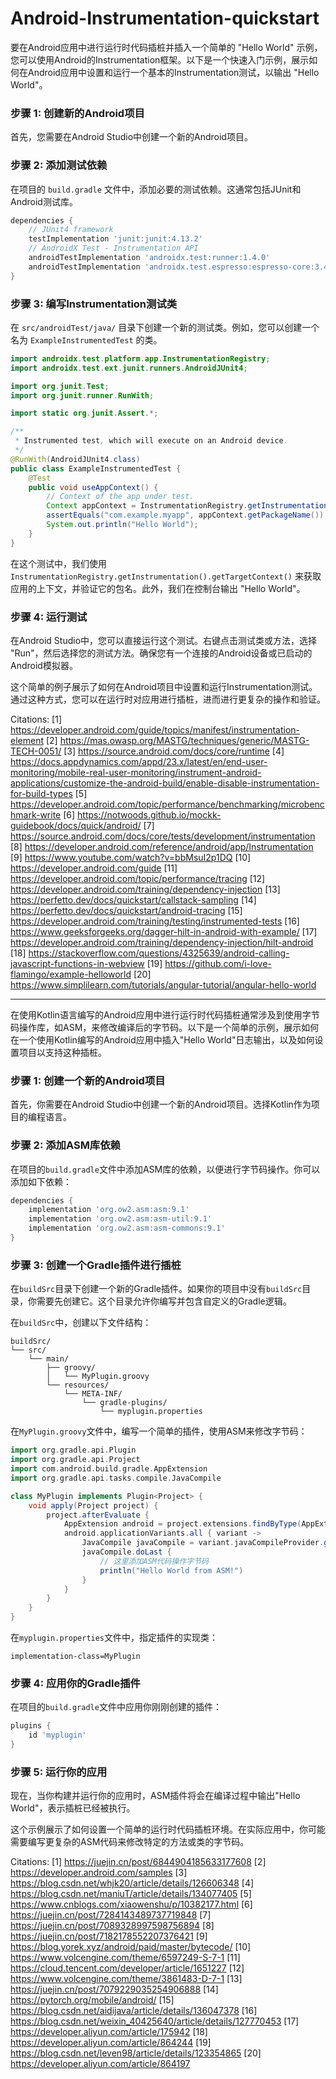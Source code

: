 # Android-Instrumentation-quickstart
要在Android应用中进行运行时代码插桩并插入一个简单的 "Hello World" 示例，您可以使用Android的Instrumentation框架。以下是一个快速入门示例，展示如何在Android应用中设置和运行一个基本的Instrumentation测试，以输出 "Hello World"。

### 步骤 1: 创建新的Android项目

首先，您需要在Android Studio中创建一个新的Android项目。

### 步骤 2: 添加测试依赖

在项目的 `build.gradle` 文件中，添加必要的测试依赖。这通常包括JUnit和Android测试库。

```gradle
dependencies {
    // JUnit4 framework
    testImplementation 'junit:junit:4.13.2'
    // AndroidX Test - Instrumentation API
    androidTestImplementation 'androidx.test:runner:1.4.0'
    androidTestImplementation 'androidx.test.espresso:espresso-core:3.4.0'
}
```

### 步骤 3: 编写Instrumentation测试类

在 `src/androidTest/java/` 目录下创建一个新的测试类。例如，您可以创建一个名为 `ExampleInstrumentedTest` 的类。

```java
import androidx.test.platform.app.InstrumentationRegistry;
import androidx.test.ext.junit.runners.AndroidJUnit4;

import org.junit.Test;
import org.junit.runner.RunWith;

import static org.junit.Assert.*;

/**
 * Instrumented test, which will execute on an Android device.
 */
@RunWith(AndroidJUnit4.class)
public class ExampleInstrumentedTest {
    @Test
    public void useAppContext() {
        // Context of the app under test.
        Context appContext = InstrumentationRegistry.getInstrumentation().getTargetContext();
        assertEquals("com.example.myapp", appContext.getPackageName());
        System.out.println("Hello World");
    }
}
```

在这个测试中，我们使用 `InstrumentationRegistry.getInstrumentation().getTargetContext()` 来获取应用的上下文，并验证它的包名。此外，我们在控制台输出 "Hello World"。

### 步骤 4: 运行测试

在Android Studio中，您可以直接运行这个测试。右键点击测试类或方法，选择 "Run"，然后选择您的测试方法。确保您有一个连接的Android设备或已启动的Android模拟器。

这个简单的例子展示了如何在Android项目中设置和运行Instrumentation测试。通过这种方式，您可以在运行时对应用进行插桩，进而进行更复杂的操作和验证。

Citations:
[1] https://developer.android.com/guide/topics/manifest/instrumentation-element
[2] https://mas.owasp.org/MASTG/techniques/generic/MASTG-TECH-0051/
[3] https://source.android.com/docs/core/runtime
[4] https://docs.appdynamics.com/appd/23.x/latest/en/end-user-monitoring/mobile-real-user-monitoring/instrument-android-applications/customize-the-android-build/enable-disable-instrumentation-for-build-types
[5] https://developer.android.com/topic/performance/benchmarking/microbenchmark-write
[6] https://notwoods.github.io/mockk-guidebook/docs/quick/android/
[7] https://source.android.com/docs/core/tests/development/instrumentation
[8] https://developer.android.com/reference/android/app/Instrumentation
[9] https://www.youtube.com/watch?v=bbMsuI2p1DQ
[10] https://developer.android.com/guide
[11] https://developer.android.com/topic/performance/tracing
[12] https://developer.android.com/training/dependency-injection
[13] https://perfetto.dev/docs/quickstart/callstack-sampling
[14] https://perfetto.dev/docs/quickstart/android-tracing
[15] https://developer.android.com/training/testing/instrumented-tests
[16] https://www.geeksforgeeks.org/dagger-hilt-in-android-with-example/
[17] https://developer.android.com/training/dependency-injection/hilt-android
[18] https://stackoverflow.com/questions/4325639/android-calling-javascript-functions-in-webview
[19] https://github.com/i-love-flamingo/example-helloworld
[20] https://www.simplilearn.com/tutorials/angular-tutorial/angular-hello-world

-----

在使用Kotlin语言编写的Android应用中进行运行时代码插桩通常涉及到使用字节码操作库，如ASM，来修改编译后的字节码。以下是一个简单的示例，展示如何在一个使用Kotlin编写的Android应用中插入"Hello World"日志输出，以及如何设置项目以支持这种插桩。

### 步骤 1: 创建一个新的Android项目

首先，你需要在Android Studio中创建一个新的Android项目。选择Kotlin作为项目的编程语言。

### 步骤 2: 添加ASM库依赖

在项目的`build.gradle`文件中添加ASM库的依赖，以便进行字节码操作。你可以添加如下依赖：

```gradle
dependencies {
    implementation 'org.ow2.asm:asm:9.1'
    implementation 'org.ow2.asm:asm-util:9.1'
    implementation 'org.ow2.asm:asm-commons:9.1'
}
```

### 步骤 3: 创建一个Gradle插件进行插桩

在`buildSrc`目录下创建一个新的Gradle插件。如果你的项目中没有`buildSrc`目录，你需要先创建它。这个目录允许你编写并包含自定义的Gradle逻辑。

在`buildSrc`中，创建以下文件结构：

```
buildSrc/
└── src/
    └── main/
        ├── groovy/
        │   └── MyPlugin.groovy
        └── resources/
            └── META-INF/
                └── gradle-plugins/
                    └── myplugin.properties
```

在`MyPlugin.groovy`文件中，编写一个简单的插件，使用ASM来修改字节码：

```groovy
import org.gradle.api.Plugin
import org.gradle.api.Project
import com.android.build.gradle.AppExtension
import org.gradle.api.tasks.compile.JavaCompile

class MyPlugin implements Plugin<Project> {
    void apply(Project project) {
        project.afterEvaluate {
            AppExtension android = project.extensions.findByType(AppExtension)
            android.applicationVariants.all { variant ->
                JavaCompile javaCompile = variant.javaCompileProvider.get()
                javaCompile.doLast {
                    // 这里添加ASM代码操作字节码
                    println("Hello World from ASM!")
                }
            }
        }
    }
}
```

在`myplugin.properties`文件中，指定插件的实现类：

```
implementation-class=MyPlugin
```

### 步骤 4: 应用你的Gradle插件

在项目的`build.gradle`文件中应用你刚刚创建的插件：

```gradle
plugins {
    id 'myplugin'
}
```

### 步骤 5: 运行你的应用

现在，当你构建并运行你的应用时，ASM插件将会在编译过程中输出"Hello World"，表示插桩已经被执行。

这个示例展示了如何设置一个简单的运行时代码插桩环境。在实际应用中，你可能需要编写更复杂的ASM代码来修改特定的方法或类的字节码。

Citations:
[1] https://juejin.cn/post/6844904185633177608
[2] https://developer.android.com/samples
[3] https://blog.csdn.net/whjk20/article/details/126606348
[4] https://blog.csdn.net/maniuT/article/details/134077405
[5] https://www.cnblogs.com/xiaowenshu/p/10382177.html
[6] https://juejin.cn/post/7284143489737719848
[7] https://juejin.cn/post/7089328997598756894
[8] https://juejin.cn/post/7182178552207376421
[9] https://blog.yorek.xyz/android/paid/master/bytecode/
[10] https://www.volcengine.com/theme/6597249-S-7-1
[11] https://cloud.tencent.com/developer/article/1651227
[12] https://www.volcengine.com/theme/3861483-D-7-1
[13] https://juejin.cn/post/7079229035254906888
[14] https://pytorch.org/mobile/android/
[15] https://blog.csdn.net/aidijava/article/details/136047378
[16] https://blog.csdn.net/weixin_40425640/article/details/127770453
[17] https://developer.aliyun.com/article/175942
[18] https://developer.aliyun.com/article/864244
[19] https://blog.csdn.net/leven98/article/details/123354865
[20] https://developer.aliyun.com/article/864197


